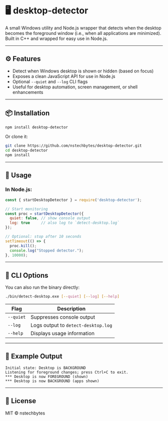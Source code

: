 # 🖥️ desktop-detector

A small Windows utility and Node.js wrapper that detects when the desktop becomes the foreground window (i.e., when all applications are minimized). Built in C++ and wrapped for easy use in Node.js.

---

## ⚙️ Features

- Detect when Windows desktop is shown or hidden (based on focus)
- Exposes a clean JavaScript API for use in Node.js
- Optional `--quiet` and `--log` CLI flags
- Useful for desktop automation, screen management, or shell enhancements

---

## 📦 Installation

```bash
npm install desktop-detector
````

Or clone it:

```bash
git clone https://github.com/nstechbytes/desktop-detector.git
cd desktop-detector
npm install
```

---

## 🚀 Usage

### In Node.js:

```js
const { startDesktopDetector } = require('desktop-detector');

// Start monitoring
const proc = startDesktopDetector({
  quiet: false, // show console output
  log: true     // also log to `detect-desktop.log`
});

// Optional: stop after 10 seconds
setTimeout(() => {
  proc.kill();
  console.log("Stopped detector.");
}, 10000);
```

---

## 🧰 CLI Options

You can also run the binary directly:

```bash
./bin/detect-desktop.exe [--quiet] [--log] [--help]
```

| Flag      | Description                         |
| --------- | ----------------------------------- |
| `--quiet` | Suppresses console output           |
| `--log`   | Logs output to `detect-desktop.log` |
| `--help`  | Displays usage information          |

---


## 🧪 Example Output

```
Initial state: Desktop is BACKGROUND
Listening for foreground changes; press Ctrl+C to exit.
*** Desktop is now FOREGROUND (shown)
*** Desktop is now BACKGROUND (apps shown)
```

---

## 📜 License

MIT © nstechbytes
